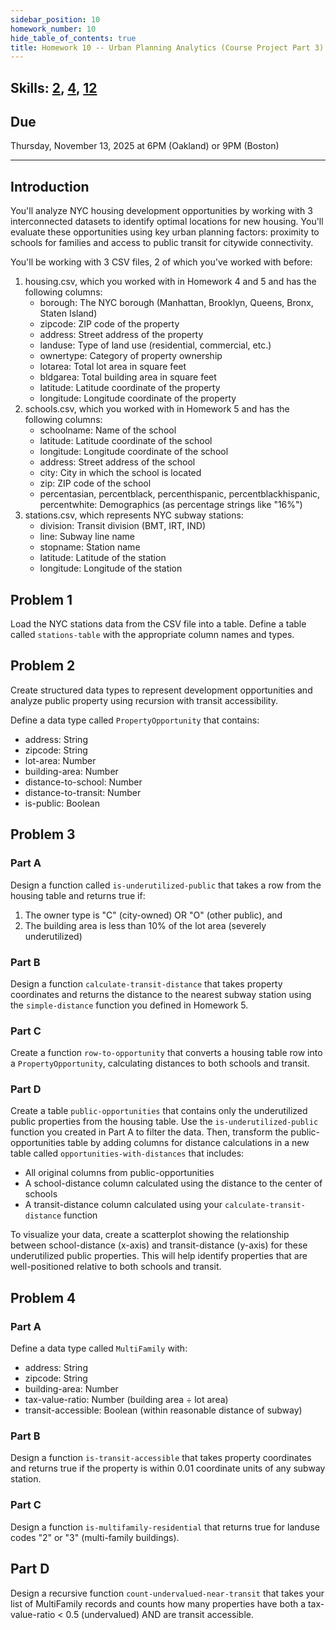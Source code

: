 ```yaml
---
sidebar_position: 10
homework_number: 10
hide_table_of_contents: true
title: Homework 10 -- Urban Planning Analytics (Course Project Part 3)
---
```


## Skills: [2](</skills/#(2)>), [4](</skills/#(4)>), [12](</skills/#(12)>)

## Due

Thursday, November 13, 2025 at 6PM (Oakland) or 9PM (Boston)

______________________________________________________________________

## Introduction

You'll analyze NYC housing development opportunities by working with 3 interconnected datasets to identify optimal locations for new housing. You'll evaluate these opportunities using key urban planning factors: proximity to schools for families and access to public transit for citywide connectivity.

You'll be working with 3 CSV files, 2 of which you've worked with before:

1. housing.csv, which you worked with in Homework 4 and 5 and has the following columns:
   - borough: The NYC borough (Manhattan, Brooklyn, Queens, Bronx, Staten Island)
   - zipcode: ZIP code of the property
   - address: Street address of the property
   - landuse: Type of land use (residential, commercial, etc.)
   - ownertype: Category of property ownership
   - lotarea: Total lot area in square feet
   - bldgarea: Total building area in square feet
   - latitude: Latitude coordinate of the property
   - longitude: Longitude coordinate of the property
2. schools.csv, which you worked with in Homework 5 and has the following columns:
   - schoolname: Name of the school
   - latitude: Latitude coordinate of the school
   - longitude: Longitude coordinate of the school
   - address: Street address of the school
   - city: City in which the school is located
   - zip: ZIP code of the school
   - percentasian, percentblack, percenthispanic, percentblackhispanic, percentwhite: Demographics (as percentage strings like "16%")
3. stations.csv, which represents NYC subway stations:
   - division: Transit division (BMT, IRT, IND)
   - line: Subway line name
   - stopname: Station name
   - latitude: Latitude of the station
   - longitude: Longitude of the station

## Problem 1

Load the NYC stations data from the CSV file into a table. Define a table called `stations-table` with the appropriate column names and types.

## Problem 2

Create structured data types to represent development opportunities and analyze public property using recursion with transit accessibility.

Define a data type called `PropertyOpportunity` that contains:

- address: String
- zipcode: String
- lot-area: Number
- building-area: Number
- distance-to-school: Number
- distance-to-transit: Number
- is-public: Boolean

## Problem 3

### Part A

Design a function called `is-underutilized-public` that takes a row from the housing table and returns true if:

1. The owner type is "C" (city-owned) OR "O" (other public), and
2. The building area is less than 10% of the lot area (severely underutilized)

### Part B

Design a function `calculate-transit-distance` that takes property coordinates and returns the distance to the nearest subway station using the `simple-distance` function you defined in Homework 5.

### Part C

Create a function `row-to-opportunity` that converts a housing table row into a `PropertyOpportunity`, calculating distances to both schools and transit.

### Part D

Create a table `public-opportunities` that contains only the underutilized public properties from the housing table. Use the `is-underutilized-public` function you created in Part A to filter the data. Then, transform the public-opportunities table by adding columns for distance calculations in a new table called `opportunities-with-distances` that includes:

- All original columns from public-opportunities
- A school-distance column calculated using the distance to the center of schools
- A transit-distance column calculated using your `calculate-transit-distance` function

To visualize your data, create a scatterplot showing the relationship between school-distance (x-axis) and transit-distance (y-axis) for these underutilized public properties. This will help identify properties that are well-positioned relative to both schools and transit.

## Problem 4

### Part A

Define a data type called `MultiFamily` with:

- address: String
- zipcode: String
- building-area: Number
- tax-value-ratio: Number (building area ÷ lot area)
- transit-accessible: Boolean (within reasonable distance of subway)

### Part B

Design a function `is-transit-accessible` that takes property coordinates and returns true if the property is within 0.01 coordinate units of any subway station.

### Part C

Design a function `is-multifamily-residential` that returns true for landuse codes "2" or "3" (multi-family buildings).

## Part D

Design a recursive function `count-undervalued-near-transit` that takes your list of MultiFamily records and counts how many properties have both a tax-value-ratio < 0.5 (undervalued) AND are transit accessible.
